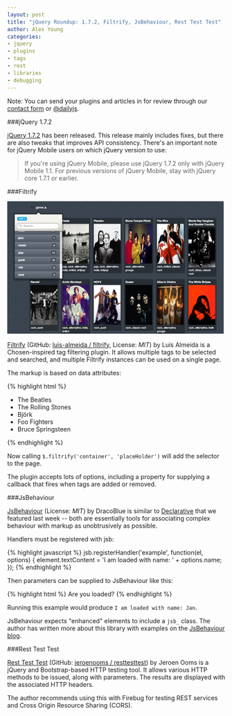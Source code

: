```yaml
---
layout: post
title: "jQuery Roundup: 1.7.2, Filtrify, JsBehaviour, Rest Test Test"
author: Alex Young
categories: 
- jquery
- plugins
- tags
- rest
- libraries
- debugging
---
```


<div class="intro">
Note: You can send your plugins and articles in for review through our <a href="/contact.html">contact form</a> or <a href="http://twitter.com/dailyjs">@dailyjs</a>.
</div>

###jQuery 1.7.2

[jQuery 1.7.2](http://blog.jquery.com/2012/03/21/jquery-1-7-2-released/) has been released.  This release mainly includes fixes, but there are also tweaks that improves API consistency.  There's an important note for jQuery Mobile users on which jQuery version to use:

> If you're using jQuery Mobile, please use jQuery 1.7.2 only with jQuery Mobile 1.1. For previous versions of jQuery Mobile, stay with jQuery core 1.7.1 or earlier.

###Filtrify

![Filtrify screenshot](/images/posts/filtrify.png)

[Filtrify](http://luis-almeida.github.com/filtrify/) (GitHub: [luis-almeida / filtrify](https://github.com/luis-almeida/filtrify), License: _MIT_) by Luís Almeida is a Chosen-inspired tag filtering plugin.  It allows multiple tags to be selected and searched, and multiple Filtrify instances can be used on a single page.

The markup is based on data attributes:

{% highlight html %}
<div id="placeHolder"></div>

<ul id="container">
  <li data-genre="pop, rock, british, classic rock"> The Beatles </li>
  <li data-genre="rock, british, blues, classic rock"> The Rolling Stones </li>
  <li data-genre="alternative, electronic, female vocalists"> Björk </li>
  <li data-genre="rock, alternative, grunge"> Foo Fighters </li>
  <li data-genre="rock, classic rock"> Bruce Springsteen </li>
</ul>
{% endhighlight %}

Now calling `$.filtrify('container', 'placeHolder')` will add the selector to the page.

The plugin accepts lots of options, including a property for supplying a callback that fires when tags are added or removed.

###JsBehaviour

[JsBehaviour](https://github.com/DracoBlue/js-behaviour) (License: _MIT_) by DracoBlue is similar to [Declarative](https://github.com/alexlawrence/declarative) that we featured last week -- both are essentially tools for associating complex behaviour with markup as unobtrusively as possible.

Handlers must be registered with jsb:

{% highlight javascript %}
jsb.registerHandler('example', function(el, options) {
  element.textContent = 'I am loaded with name: ' + options.name;
});
{% endhighlight %}

Then parameters can be supplied to JsBehaviour like this:

{% highlight html %}
<span><input class="jsb_ jsb_example" type="hidden" value="{&quot;name&quot;:&quot;Jan&quot;}" />Are you loaded?</span>
{% endhighlight %}

Running this example would produce `I am loaded with name: Jan`.

JsBehaviour expects "enhanced" elements to include a `jsb_` class.  The author has written more about this library with examples on the [JsBehaviour blog](http://dracoblue.net/c/js-behaviour/).

###Rest Test Test

[Rest Test Test](http://resttesttest.com/) (GitHub: [jeroenooms / resttesttest](https://github.com/jeroenooms/resttesttest)) by Jeroen Ooms is a jQuery and Bootstrap-based HTTP testing tool.  It allows various HTTP methods to be issued, along with parameters.  The results are displayed with the associated HTTP headers.

The author recommends using this with Firebug for testing REST services and Cross Origin Resource Sharing (CORS).
